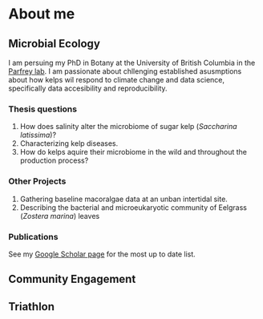 <html>
<body>
<h1>About me</h1>
  <h2>Microbial Ecology</h2>
  <p>I am persuing my PhD in Botany at the University of British Columbia in the <a href = "https://www.zoology.ubc.ca/~parfrey/parfrey_lab/" target="_blank">Parfrey lab</a>. I am passionate about chllenging established asusmptions about how kelps wil respond to climate change and data science, specifically data accesibility and reproducibility.</p>
  <h3>Thesis questions</h3>
  <ol>
  <li>How does salinity alter the microbiome of sugar kelp (<em>Saccharina latissima</em>)?</li>
  <li>Characterizing kelp diseases.</li>
  <li>How do kelps aquire their microbiome in the wild and throughout the production process?</li>
</ol>

  <h3>Other Projects</h3>
    <ol>
  <li>Gathering baseline macoralgae data at an unban intertidal site.</li>
  <li>Describing the bacterial and microeukaryotic community of Eelgrass (<em>Zostera marina</em>) leaves</li>
</ol>

  <h3>Publications</h3>
  See my <a href="https://scholar.google.com/citations?user=i7KHeTgAAAAJ&hl=en" target="_blank">Google Scholar page</a> for the most up to date list. 

  <h2>Community Engagement</h2>

  <h2> Triathlon</h2>

</body>
</html>
